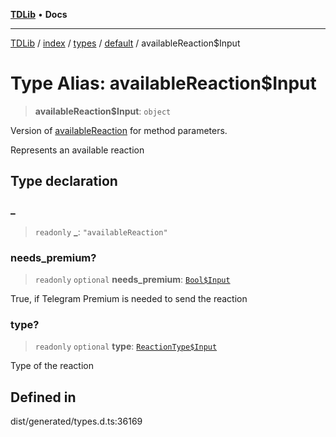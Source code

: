 [**TDLib**](../../../../../../README.md) • **Docs**

***

[TDLib](../../../../../../modules.md) / [index](../../../../../README.md) / [types](../../../README.md) / [default](../README.md) / availableReaction$Input

# Type Alias: availableReaction$Input

> **availableReaction$Input**: `object`

Version of [availableReaction](availableReaction-1.md) for method parameters.

Represents an available reaction

## Type declaration

### \_

> `readonly` **\_**: `"availableReaction"`

### needs\_premium?

> `readonly` `optional` **needs\_premium**: [`Bool$Input`](Bool$Input.md)

True, if Telegram Premium is needed to send the reaction

### type?

> `readonly` `optional` **type**: [`ReactionType$Input`](ReactionType$Input.md)

Type of the reaction

## Defined in

dist/generated/types.d.ts:36169

